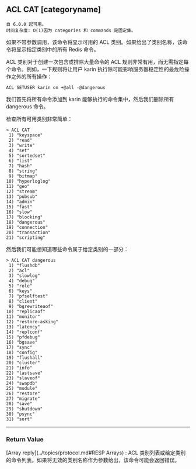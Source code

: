 ## ACL CAT [categoryname]

    自 6.0.0 起可用。
    时间复杂度: O(1)因为 categories 和 commands 是固定集。

如果不带参数调用，该命令将显示可用的 ACL 类别。如果给出了类别名称，该命令将显示指定类别中的所有 Redis 命令。

ACL 类别对于创建一次包含或排除大量命令的 ACL 规则非常有用，而无需指定每个命令。例如，一下规则将让用户 karin 执行除可能影响服务器稳定性的最危险操作之外的所有操作：

```
ACL SETUSER karin on +@all -@dangerous
```

我们首先将所有命令添加到 karin 能够执行的命令集中，然后我们删除所有 dangerous 命令。

检查所有可用类别非常简单：

```
> ACL CAT
 1) "keyspace"
 2) "read"
 3) "write"
 4) "set"
 5) "sortedset"
 6) "list"
 7) "hash"
 8) "string"
 9) "bitmap"
10) "hyperloglog"
11) "geo"
12) "stream"
13) "pubsub"
14) "admin"
15) "fast"
16) "slow"
17) "blocking"
18) "dangerous"
19) "connection"
20) "transaction"
21) "scripting"
```

然后我们可能想知道哪些命令属于给定类别的一部分：

```
> ACL CAT dangerous
 1) "flushdb"
 2) "acl"
 3) "slowlog"
 4) "debug"
 5) "role"
 6) "keys"
 7) "pfselftest"
 8) "client"
 9) "bgrewriteaof"
10) "replicaof"
11) "monitor"
12) "restore-asking"
13) "latency"
14) "replconf"
15) "pfdebug"
16) "bgsave"
17) "sync"
18) "config"
19) "flushall"
20) "cluster"
21) "info"
22) "lastsave"
23) "slaveof"
24) "swapdb"
25) "module"
26) "restore"
27) "migrate"
28) "save"
29) "shutdown"
30) "psync"
31) "sort"
```

---

### Return Value

[Array reply](../topics/protocol.md#RESP Arrays) : ACL 类别列表或给定类别的命令列表。如果将无效的类别名称作为参数给出，该命令可能会返回错误。